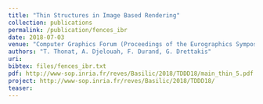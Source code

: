 ```yaml
---
title: "Thin Structures in Image Based Rendering"
collection: publications
permalink: /publication/fences_ibr
date: 2018-07-03
venue: "Computer Graphics Forum (Proceedings of the Eurographics Symposium on Rendering)"
authors: "T. Thonat, A. Djelouah, F. Durand, G. Drettakis"
uri: 
bibtex: files/fences_ibr.txt
pdf: http://www-sop.inria.fr/reves/Basilic/2018/TDDD18/main_thin_5.pdf
project: http://www-sop.inria.fr/reves/Basilic/2018/TDDD18/
teaser: 
---
```

